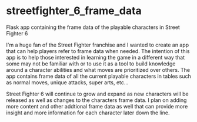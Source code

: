 # streetfighter_6_frame_data
Flask app containing the frame data of the playable characters in Street Fighter 6

I'm a huge fan of the Street Fighter franchise and I wanted to create an app that can help players refer to frame data when needed. The intention of this app is to help those interested in learning the game
in a different way that some may not be familiar with or to use it as a tool to build knowledge around a character abilities and what moves are prioritized over others. The app contains frame data of all the current 
playable characters in tables such as normal moves, unique attacks, super arts, etc...

Street Fighter 6 will continue to grow and expand as new characters will be released as well as changes to the characters frame data. I plan on adding more content and other addtional frame data as well that can provide 
more insight and more information for each character later down the line.

